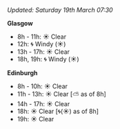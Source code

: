 *Updated: Saturday 19th March 07:30*

**Glasgow**

* 8h - 11h: :sunny: Clear
* 12h: :cyclone: Windy (:sunny:)
* 13h - 17h: :sunny: Clear
* 18h, 19h: :cyclone: Windy (:sunny:)

**Edinburgh**

* 8h - 10h: :sunny: Clear
* 11h - 13h: :sunny: Clear [:partly_sunny: as of 8h]
* 14h - 17h: :sunny: Clear
* 18h: :sunny: Clear [:cyclone:(:sunny:) as of 8h]
* 19h: :sunny: Clear
